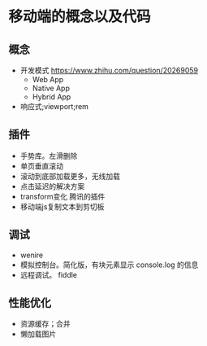 # 移动端的概念以及代码
## 概念
* 开发模式 https://www.zhihu.com/question/20269059
  * Web App
  * Native App
  * Hybrid App
* 响应式;viewport;rem

## 插件
* 手势库。左滑删除
* 单页垂直滚动
* 滚动到底部加载更多，无线加载
* 点击延迟的解决方案
* transform变化 腾讯的插件
* 移动端js复制文本到剪切板


## 调试
* wenire
* 模拟控制台。简化版，有块元素显示 console.log 的信息
* 远程调试。 fiddle

## 性能优化
* 资源缓存；合并
* 懒加载图片





